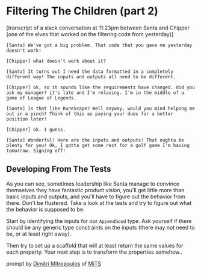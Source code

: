 # Filtering The Children (part 2)

[transcript of a slack conversation at 11:23pm between Santa and Chipper (one of the elves that worked on the filtering code from yesterday)]

    [Santa] We've got a big problem. That code that you gave me yesterday doesn't work!

    [Chipper] what doesn't work about it?

    [Santa] It turns out I need the data formatted in a completely different way! The inputs and outputs all need to be different.

    [Chipper] ok, so it sounds like the requirements have changed. did you ask my manager? it's late and I'm relaxing. I'm in the middle of a game of League of Legends.

    [Santa] Is that like RuneScape? Well anyway, would you mind helping me out in a pinch? Think of this as paying your dues for a better position later!

    [Chipper] ok. I guess.

    [Santa] Wonderful! Here are the inputs and outputs! That oughta be plenty for you! Ok, I gotta get some rest for a golf game I'm having tomorrow. Signing off!

## Developing From The Tests

As you can see, sometimes leadership like Santa manage to convince themselves they have fantastic product vision, you'll get little more than basic inputs and outputs, and you'll have to figure out the behavior from there. Don't be flustered. Take a look at the tests and try to figure out what the behavior is supposed to be.

Start by identifying the inputs for our `AppendGood` type. Ask yourself if there should be any generic type constraints on the inputs (there may not need to be, or at least right away).

Then try to set up a scaffold that will at least return the same values for each property. Your next step is to transform the properties somehow..

prompt by [Dimitri Mitropoulos](https://github.com/dimitropoulos) of [MiTS](https://www.youtube.com/@MichiganTypeScript)

